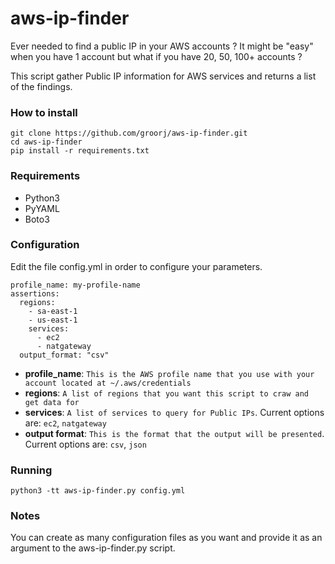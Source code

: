 # aws-ip-finder
Ever needed to find a public IP in your AWS accounts ? It might be "easy" when you have 1 account but what if you have 20, 50, 100+ accounts ?

This script gather Public IP information for AWS services and returns a list of the findings.

### How to install
```
git clone https://github.com/groorj/aws-ip-finder.git
cd aws-ip-finder
pip install -r requirements.txt
```

### Requirements
- Python3
- PyYAML
- Boto3

### Configuration
Edit the file config.yml in order to configure your parameters.

```
profile_name: my-profile-name
assertions:
  regions:
    - sa-east-1
    - us-east-1
    services:
      - ec2
      - natgateway
  output_format: "csv"
```
- **profile_name**: `This is the AWS profile name that you use with your account located at ~/.aws/credentials`
- **regions**: `A list of regions that you want this script to craw and get data for`
- **services**: `A list of services to query for Public IPs`. Current options are: `ec2`, `natgateway`
- **output format**: `This is the format that the output will be presented`. Current options are: `csv`, `json`

### Running
`python3 -tt aws-ip-finder.py config.yml`

### Notes
You can create as many configuration files as you want and provide it as an argument to the aws-ip-finder.py script.
